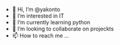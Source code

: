 - 👋 Hi, I’m @yakonto
- 👀 I’m interested in IT
- 🌱 I’m currently learning python
- 💞️ I’m looking to collaborate on projeckts
- 📫 How to reach me ...

<!---
yakonto/yakonto is a ✨ special ✨ repository because its `README.md` (this file) appears on your GitHub profile.
You can click the Preview link to take a look at your changes.
--->
